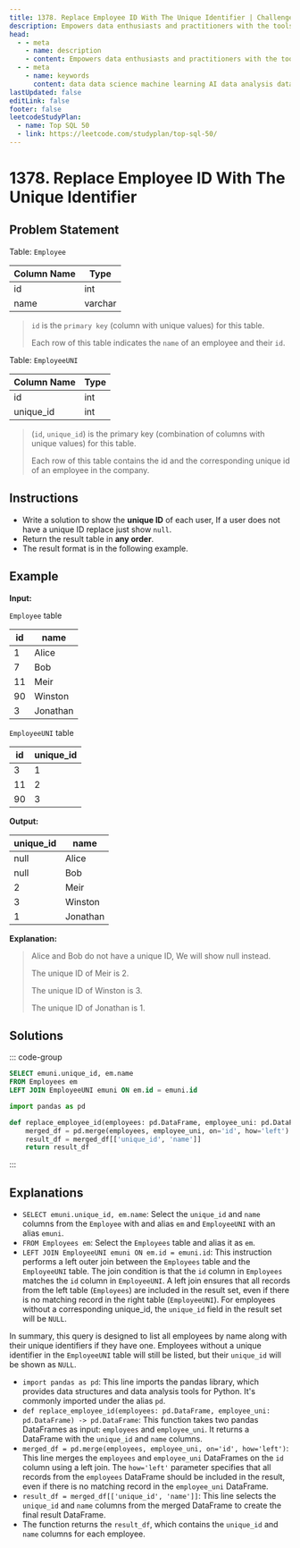 ```yaml
---
title: 1378. Replace Employee ID With The Unique Identifier | Challenges | Cogxen
description: Empowers data enthusiasts and practitioners with the tools and knowledge to unlock the potential of data.
head:
  - - meta
    - name: description
    - content: Empowers data enthusiasts and practitioners with the tools and knowledge to unlock the potential of data.
  - - meta
    - name: keywords
      content: data data science machine learning AI data analysis data-driven data enthusiasts data practitioners
lastUpdated: false
editLink: false
footer: false
leetcodeStudyPlan:
  - name: Top SQL 50
  - link: https://leetcode.com/studyplan/top-sql-50/
---
```


# 1378. Replace Employee ID With The Unique Identifier

## Problem Statement

Table: `Employee`

| Column Name | Type    |
| ----------- | ------- |
| id          | int     |
| name        | varchar |

> `id` is the `primary key` (column with unique values) for this table.
>
> Each row of this table indicates the `name` of an employee and their `id`.

Table: `EmployeeUNI`

| Column Name | Type |
| ----------- | ---- |
| id          | int  |
| unique_id   | int  |

> (`id`, `unique_id`) is the primary key (combination of columns with unique values) for this table.
>
> Each row of this table contains the id and the corresponding unique id of an employee in the company.

## Instructions

- Write a solution to show the **unique ID** of each user, If a user does not have a unique ID replace just show `null`.
- Return the result table in **any order**.
- The result format is in the following example.

## Example

**Input:**

`Employee` table

| id  | name     |
| --- | -------- |
| 1   | Alice    |
| 7   | Bob      |
| 11  | Meir     |
| 90  | Winston  |
| 3   | Jonathan |

`EmployeeUNI` table

| id  | unique_id |
| --- | --------- |
| 3   | 1         |
| 11  | 2         |
| 90  | 3         |

**Output:**

| unique_id | name     |
| --------- | -------- |
| null      | Alice    |
| null      | Bob      |
| 2         | Meir     |
| 3         | Winston  |
| 1         | Jonathan |

**Explanation:**

> Alice and Bob do not have a unique ID, We will show null instead.
>
> The unique ID of Meir is 2.
>
> The unique ID of Winston is 3.
>
> The unique ID of Jonathan is 1.

## Solutions

::: code-group

```sql [PostgreSQL] :line-numbers
SELECT emuni.unique_id, em.name
FROM Employees em
LEFT JOIN EmployeeUNI emuni ON em.id = emuni.id
```

```python [Pandas] :line-numbers
import pandas as pd

def replace_employee_id(employees: pd.DataFrame, employee_uni: pd.DataFrame) -> pd.DataFrame:
    merged_df = pd.merge(employees, employee_uni, on='id', how='left')
    result_df = merged_df[['unique_id', 'name']]
    return result_df
```

:::

## Explanations

<CustomAccordion title="PostgreSQL" submitted_by="@noeyislearning" submit_github_url="https://github.com/noeyislearning" :collapsed=false>

- `SELECT emuni.unique_id, em.name`: Select the `unique_id` and `name` columns from the `Employee` with and alias `em` and `EmployeeUNI` with an alias `emuni`.
- `FROM Employees em`: Select the `Employees` table and alias it as `em`.
- `LEFT JOIN EmployeeUNI emuni ON em.id = emuni.id`: This instruction performs a left outer join between the `Employees` table and the `EmployeeUNI` table. The join condition is that the `id` column in `Employees` matches the `id` column in `EmployeeUNI`. A left join ensures that all records from the left table (`Employees`) are included in the result set, even if there is no matching record in the right table (`EmployeeUNI`). For employees without a corresponding unique_id, the `unique_id` field in the result set will be `NULL`.

In summary, this query is designed to list all employees by name along with their unique identifiers if they have one. Employees without a unique identifier in the `EmployeeUNI` table will still be listed, but their `unique_id` will be shown as `NULL`.

</CustomAccordion>

<CustomAccordion title="Pandas" submitted_by="@noeyislearning" submit_github_url="https://github.com/noeyislearning">

- `import pandas as pd`: This line imports the pandas library, which provides data structures and data analysis tools for Python. It's commonly imported under the alias `pd`.
- `def replace_employee_id(employees: pd.DataFrame, employee_uni: pd.DataFrame) -> pd.DataFrame`: This function takes two pandas DataFrames as input: `employees` and `employee_uni`. It returns a DataFrame with the `unique_id` and `name` columns.
- `merged_df = pd.merge(employees, employee_uni, on='id', how='left')`: This line merges the `employees` and `employee_uni` DataFrames on the `id` column using a left join. The `how='left'` parameter specifies that all records from the `employees` DataFrame should be included in the result, even if there is no matching record in the `employee_uni` DataFrame.
- `result_df = merged_df[['unique_id', 'name']]`: This line selects the `unique_id` and `name` columns from the merged DataFrame to create the final result DataFrame.
- The function returns the `result_df`, which contains the `unique_id` and `name` columns for each employee.

</CustomAccordion>
